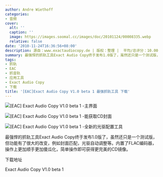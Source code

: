 ```yaml
---
author: Andre Wiethoff
categories:
- 音频
cover:
  alt: ''
  caption: ''
  image: https://images.soomal.cc/images/doc/20101124/00008335.webp
  relative: false
date: '2010-11-24T16:36:56+08:00'
description: 源自：www.exactaudiocopy.de | 版权：整理 |  平均/总评分：10.00/40
summary: 最强悍的抓轨工具Exact Audio Copy终于发布1.0版了，虽然还只是一个测试版，但功能有了很大的改变，例如封面匹配，光驱自动调整等。内置了FLAC编码器，操作上更加顺手更加傻瓜化，简单操作即可获得更完美的CD镜像。
tags:
- 抓轨
- EAC
- 抓音轨
- 应用工具
- Exact Audio Copy
- 下载
title: '[EAC]Exact Audio Copy V1.0 beta 1 最强抓轨工具 下载'
---
```


![[EAC] Exact Audio Copy V1.0 beta 1 -主界面](https://images.soomal.cc/images/doc/20101124/00008335.webp)



![[EAC] Exact Audio Copy V1.0 beta 1 -能获取CD封面](https://images.soomal.cc/images/doc/20101124/00008336.webp)



![[EAC] Exact Audio Copy V1.0 beta 1 -全新的光驱配置工具](https://images.soomal.cc/images/doc/20101124/00008337.webp)



最强悍的抓轨工具Exact Audio Copy终于发布1.0版了，虽然还只是一个测试版，但功能有了很大的改变，例如封面匹配，光驱自动调整等。内置了FLAC编码器，操作上更加顺手更加傻瓜化，简单操作即可获得更完美的CD镜像。



下载地址



Exact Audio Copy V1.0 beta 1